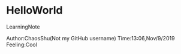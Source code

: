 # HelloWorld
LearningNote

Author:ChaosShu(Not my GitHub username)
Time:13:06,Nov/9/2019
Feeling:Cool
